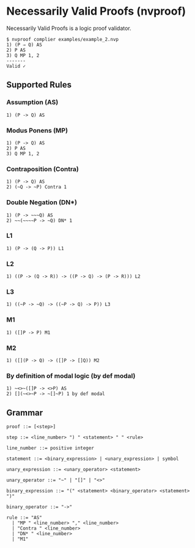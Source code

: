 # Necessarily Valid Proofs (nvproof)
Necessarily Valid Proofs is a logic proof validator.

```
$ nvproof complier examples/example_2.nvp
1) (P ⇒ Q) AS
2) P AS
3) Q MP 1, 2
-------
Valid ✓
```

## Supported Rules
### Assumption (AS)
```
1) (P -> Q) AS
```

### Modus Ponens (MP)
```
1) (P -> Q) AS
2) P AS
3) Q MP 1, 2
```

### Contraposition (Contra)
```
1) (P -> Q) AS
2) (~Q -> ~P) Contra 1
```

### Double Negation (DN\*)
```
1) (P -> ~~~Q) AS
2) ~~(~~~~P -> ~Q) DN* 1
```

### L1
```
1) (P -> (Q -> P)) L1
```

### L2
```
1) ((P -> (Q -> R)) -> ((P -> Q) -> (P -> R))) L2
```

### L3
```
1) ((~P -> ~Q) -> ((~P -> Q) -> P)) L3
```

### M1
```
1) ([]P -> P) M1
```

### M2
```
1) ([](P -> Q) -> ([]P -> []Q)) M2
```

### By definition of modal logic (by def modal)
```
1) ~<>~([]P -> <>P) AS
2) [](~<>~P -> ~[]~P) 1 by def modal
```

## Grammar
```
proof ::= [<step>]

step ::= <line_number> ") " <statement> " " <rule>

line_number ::= positive integer

statement ::= <binary_expression> | <unary_expression> | symbol

unary_expression ::= <unary_operator> <statement>

unary_operator ::= "~" | "[]" | "<>"

binary_expression ::= "(" <statement> <binary_operator> <statement> ")"

binary_operator ::= "->"

rule ::= "AS"
  | "MP " <line_number> "," <line_number>
  | "Contra " <line_number>
  | "DN* " <line_number>
  | "M1"
```

